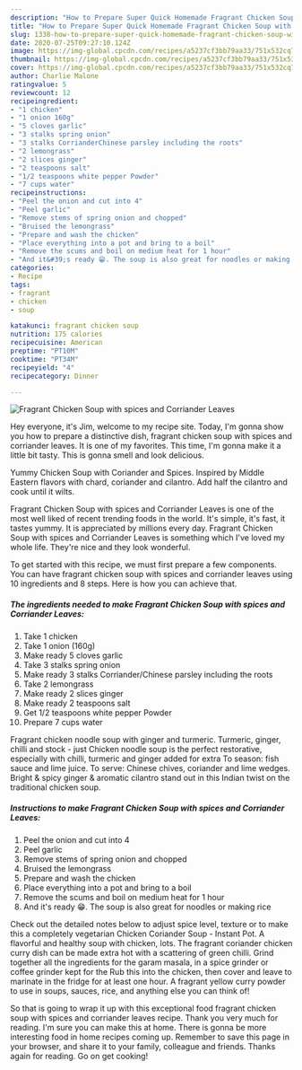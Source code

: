 ```yaml
---
description: "How to Prepare Super Quick Homemade Fragrant Chicken Soup with spices and Corriander Leaves"
title: "How to Prepare Super Quick Homemade Fragrant Chicken Soup with spices and Corriander Leaves"
slug: 1338-how-to-prepare-super-quick-homemade-fragrant-chicken-soup-with-spices-and-corriander-leaves
date: 2020-07-25T09:27:10.124Z
image: https://img-global.cpcdn.com/recipes/a5237cf3bb79aa33/751x532cq70/fragrant-chicken-soup-with-spices-and-corriander-leaves-recipe-main-photo.jpg
thumbnail: https://img-global.cpcdn.com/recipes/a5237cf3bb79aa33/751x532cq70/fragrant-chicken-soup-with-spices-and-corriander-leaves-recipe-main-photo.jpg
cover: https://img-global.cpcdn.com/recipes/a5237cf3bb79aa33/751x532cq70/fragrant-chicken-soup-with-spices-and-corriander-leaves-recipe-main-photo.jpg
author: Charlie Malone
ratingvalue: 5
reviewcount: 12
recipeingredient:
- "1 chicken"
- "1 onion 160g"
- "5 cloves garlic"
- "3 stalks spring onion"
- "3 stalks CorrianderChinese parsley including the roots"
- "2 lemongrass"
- "2 slices ginger"
- "2 teaspoons salt"
- "1/2 teaspoons white pepper Powder"
- "7 cups water"
recipeinstructions:
- "Peel the onion and cut into 4"
- "Peel garlic"
- "Remove stems of spring onion and chopped"
- "Bruised the lemongrass"
- "Prepare and wash the chicken"
- "Place everything into a pot and bring to a boil"
- "Remove the scums and boil on medium heat for 1 hour"
- "And it&#39;s ready 😁. The soup is also great for noodles or making rice"
categories:
- Recipe
tags:
- fragrant
- chicken
- soup

katakunci: fragrant chicken soup 
nutrition: 175 calories
recipecuisine: American
preptime: "PT10M"
cooktime: "PT34M"
recipeyield: "4"
recipecategory: Dinner

---
```



![Fragrant Chicken Soup with spices and Corriander Leaves](https://img-global.cpcdn.com/recipes/a5237cf3bb79aa33/751x532cq70/fragrant-chicken-soup-with-spices-and-corriander-leaves-recipe-main-photo.jpg)

Hey everyone, it's Jim, welcome to my recipe site. Today, I'm gonna show you how to prepare a distinctive dish, fragrant chicken soup with spices and corriander leaves. It is one of my favorites. This time, I'm gonna make it a little bit tasty. This is gonna smell and look delicious.

Yummy Chicken Soup with Coriander and Spices. Inspired by Middle Eastern flavors with chard, coriander and cilantro. Add half the cilantro and cook until it wilts.

Fragrant Chicken Soup with spices and Corriander Leaves is one of the most well liked of recent trending foods in the world. It's simple, it's fast, it tastes yummy. It is appreciated by millions every day. Fragrant Chicken Soup with spices and Corriander Leaves is something which I've loved my whole life. They're nice and they look wonderful.


To get started with this recipe, we must first prepare a few components. You can have fragrant chicken soup with spices and corriander leaves using 10 ingredients and 8 steps. Here is how you can achieve that.

<!--inarticleads1-->

##### The ingredients needed to make Fragrant Chicken Soup with spices and Corriander Leaves:

1. Take 1 chicken
1. Take 1 onion (160g)
1. Make ready 5 cloves garlic
1. Take 3 stalks spring onion
1. Make ready 3 stalks Corriander/Chinese parsley including the roots
1. Take 2 lemongrass
1. Make ready 2 slices ginger
1. Make ready 2 teaspoons salt
1. Get 1/2 teaspoons white pepper Powder
1. Prepare 7 cups water


Fragrant chicken noodle soup with ginger and turmeric. Turmeric, ginger, chilli and stock - just Chicken noodle soup is the perfect restorative, especially with chilli, turmeric and ginger added for extra To season: fish sauce and lime juice. To serve: Chinese chives, coriander and lime wedges. Bright &amp; spicy ginger &amp; aromatic cilantro stand out in this Indian twist on the traditional chicken soup. 

<!--inarticleads2-->

##### Instructions to make Fragrant Chicken Soup with spices and Corriander Leaves:

1. Peel the onion and cut into 4
1. Peel garlic
1. Remove stems of spring onion and chopped
1. Bruised the lemongrass
1. Prepare and wash the chicken
1. Place everything into a pot and bring to a boil
1. Remove the scums and boil on medium heat for 1 hour
1. And it&#39;s ready 😁. The soup is also great for noodles or making rice


Check out the detailed notes below to adjust spice level, texture or to make this a completely vegetarian Chicken Coriander Soup - Instant Pot. A flavorful and healthy soup with chicken, lots. The fragrant coriander chicken curry dish can be made extra hot with a scattering of green chilli. Grind together all the ingredients for the garam masala, in a spice grinder or coffee grinder kept for the Rub this into the chicken, then cover and leave to marinate in the fridge for at least one hour. A fragrant yellow curry powder to use in soups, sauces, rice, and anything else you can think of! 

So that is going to wrap it up with this exceptional food fragrant chicken soup with spices and corriander leaves recipe. Thank you very much for reading. I'm sure you can make this at home. There is gonna be more interesting food in home recipes coming up. Remember to save this page in your browser, and share it to your family, colleague and friends. Thanks again for reading. Go on get cooking!
